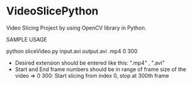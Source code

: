 # VideoSlicePython
Video Slicing Project by using OpenCV library in Python.

SAMPLE USAGE

python sliceVideo.py input.avi output.avi .mp4 0 300

- Desired extension should be entered like this: ".mp4" , ".avi"
- Start and End frame numbers should be in range of frame size of the video => 0 300: Start slicing from index 0, stop at 300th frame
